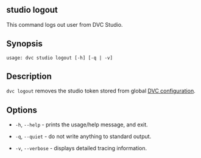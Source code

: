 ## studio logout

This command logs out user from DVC Studio.

## Synopsis

```usage
usage: dvc studio logout [-h] [-q | -v]
```

## Description

`dvc logout` removes the studio token stored from global [DVC configuration].

[dvc configuration]:
  /doc/user-guide/project-structure/configuration#config-file-locations

## Options

- `-h`, `--help` - prints the usage/help message, and exit.

- `-q`, `--quiet` - do not write anything to standard output.

- `-v`, `--verbose` - displays detailed tracing information.
